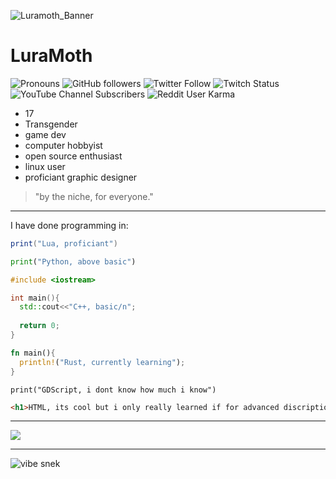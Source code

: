 ![Luramoth_Banner](https://user-images.githubusercontent.com/85266594/142786858-4e64baf3-3f5f-4361-907b-0a08698e9451.png)

# LuraMoth

![Pronouns](https://img.shields.io/badge/Pronouns-She%2Fher-%23ff69b4)
![GitHub followers](https://img.shields.io/github/followers/LuraMoth?style=social)
![Twitter Follow](https://img.shields.io/twitter/follow/Mizuki_Moths?style=social)
![Twitch Status](https://img.shields.io/twitch/status/LuraMoth?style=social)
![YouTube Channel Subscribers](https://img.shields.io/youtube/channel/subscribers/UC0C4D-P1e1SUxVgYikP19DQ?style=social)
![Reddit User Karma](https://img.shields.io/reddit/user-karma/combined/LuraMoth?style=social)

- 17
- Transgender
- game dev
- computer hobbyist
- open source enthusiast
- linux user
- proficiant graphic designer

> "by the niche, for everyone."

---

I have done programming in:

```lua
print("Lua, proficiant")
```

```python
print("Python, above basic")
```

```C++
#include <iostream>

int main(){
  std::cout<<"C++, basic/n";
  
  return 0;
}
```

```rust
fn main(){
  println!("Rust, currently learning");
}
```

```GDScript
print("GDScript, i dont know how much i know")
```

```HTML
<h1>HTML, its cool but i only really learned if for advanced discriptions lol</h1>
```
---

<a href="https://wakatime.com"><img src="https://wakatime.com/share/@58d443b6-e6af-4fa2-9946-c53ddafb5a4f/37b3d6d6-d838-478f-9892-def1cab18564.png" /></a>

---

![vibe snek](https://user-images.githubusercontent.com/85266594/142788745-a9a7827e-bd0c-4db4-90ac-afeacc5375ef.png)
